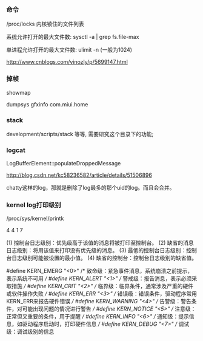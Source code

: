 ### 命令

/proc/locks 内核锁住的文件列表

系统允许打开的最大文件数: sysctl -a | grep fs.file-max

单进程允许打开的最大文件数: ulimit -n  (一般为1024)

http://www.cnblogs.com/vinozly/p/5699147.html

### 掉帧

showmap

dumpsys gfxinfo com.miui.home

### stack

development/scripts/stack 等等, 需要研究这个目录下的功能;

### logcat

LogBufferElement::populateDroppedMessage

http://blog.csdn.net/kc58236582/article/details/51506896

chatty这样的log，那就是删除了log最多的那个uid的log。而且会合并。

### kernel log打印级别


/proc/sys/kernel/printk  

4       4       1       7

(1) 控制台日志级别：优先级高于该值的消息将被打印至控制台。
(2) 缺省的消息日志级别：将用该值来打印没有优先级的消息。
(3) 最低的控制台日志级别：控制台日志级别可能被设置的最小值。
(4) 缺省的控制台：控制台日志级别的缺省值。


#define KERN_EMERG                  "<0>"       /* 致命级：紧急事件消息，系统崩溃之前提示，表示系统不可用   */
#define KERN_ALERT                    "<1>"       /* 警戒级：报告消息，表示必须采取措施                                   */
#define KERN_CRIT                        "<2>"       /* 临界级：临界条件，通常涉及严重的硬件或软件操作失败   */
#define KERN_ERR                        "<3>"        /* 错误级：错误条件，驱动程序常用KERN_ERR来报告硬件错误 */
#define KERN_WARNING              "<4>"        /* 告警级：警告条件，对可能出现问题的情况进行警告   */
#define KERN_NOTICE                  "<5>"        /* 注意级：正常但又重要的条件，用于提醒                                   */
#define KERN_INFO                       "<6>"         /* 通知级：提示信息，如驱动程序启动时，打印硬件信息   */
#define KERN_DEBUG                   "<7>"        /* 调试级：调试级别的信息      

